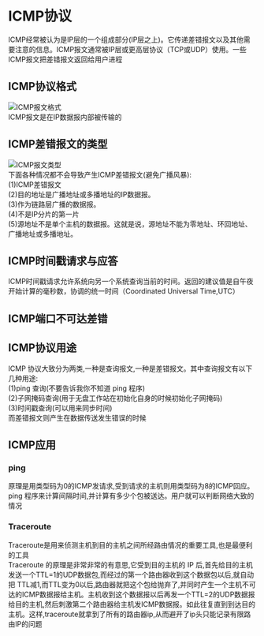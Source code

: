 # ICMP协议
ICMP经常被认为是IP层的一个组成部分(IP层之上)。它传递差错报文以及其他需要注意的信息。ICMP报文通常被IP层或更高层协议（TCP或UDP）使用。一些ICMP报文把差错报文返回给用户进程
## ICMP协议格式
![ICMP报文格式](http://docs.52im.net/extend/docs/book/tcpip/vol1/6/images2/52im_net_1.png)  
ICMP报文是在IP数据报内部被传输的  
## ICMP差错报文的类型
![ICMP报文类型](http://docs.52im.net/extend/docs/book/tcpip/vol1/6/images2/52im_net_3.png)  
下面各种情况都不会导致产生ICMP差错报文(避免广播风暴):  
(1)ICMP差错报文  
(2)目的地址是广播地址或多播地址的IP数据报。  
(3)作为链路层广播的数据报。  
(4)不是IP分片的第一片  
(5)源地址不是单个主机的数据报。这就是说，源地址不能为零地址、环回地址、广播地址或多播地址。  
## ICMP时间戳请求与应答
ICMP时间戳请求允许系统向另一个系统查询当前的时间。返回的建议值是自午夜开始计算的毫秒数，协调的统一时间（Coordinated Universal Time,UTC）
## ICMP端口不可达差错
## ICMP协议用途
ICMP 协议大致分为两类,一种是查询报文,一种是差错报文。其中查询报文有以下几种用途:  
(1)ping 查询(不要告诉我你不知道 ping 程序)  
(2)子网掩码查询(用于无盘工作站在初始化自身的时候初始化子网掩码)  
(3)时间戳查询(可以用来同步时间)  
而差错报文则产生在数据传送发生错误的时候
## ICMP应用
### ping
原理是用类型码为0的ICMP发请求,受到请求的主机则用类型码为8的ICMP回应。ping 程序来计算间隔时间,并计算有多少个包被送达。用户就可以判断网络大致的情况
### Traceroute
Traceroute是用来侦测主机到目的主机之间所经路由情况的重要工具,也是最便利的工具  
Traceroute 的原理是非常非常的有意思,它受到目的主机的 IP 后,首先给目的主机发送一个TTL=1的UDP数据包,而经过的第一个路由器收到这个数据包以后,就自动把 TTL减1,而TTL变为0以后,路由器就把这个包给抛弃了,并同时产生一个主机不可达的ICMP数据报给主机。主机收到这个数据报以后再发一个TTL=2的UDP数据报给目的主机,然后刺激第二个路由器给主机发ICMP数据报。如此往复直到到达目的主机。这样,traceroute就拿到了所有的路由器ip,从而避开了ip头只能记录有限路由IP的问题
